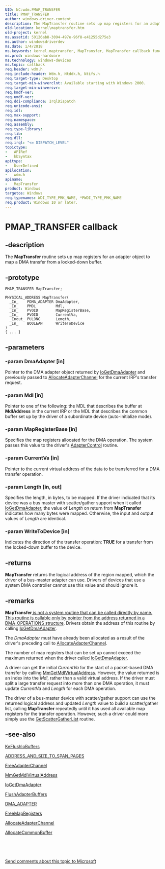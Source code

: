```yaml
---
UID: NC:wdm.PMAP_TRANSFER
title: PMAP_TRANSFER
author: windows-driver-content
description: The MapTransfer routine sets up map registers for an adapter object to map a DMA transfer from a locked-down buffer.
old-location: kernel\maptransfer.htm
old-project: kernel
ms.assetid: 50126ab8-3094-497e-96f8-e41255d275e3
ms.author: windowsdriverdev
ms.date: 1/4/2018
ms.keywords: kernel.maptransfer, MapTransfer, MapTransfer callback function [Kernel-Mode Driver Architecture], MapTransfer, PMAP_TRANSFER, PMAP_TRANSFER, wdm/MapTransfer, kdma_4bc30c1d-1d83-424f-9c58-cd92c5e9d331.xml
ms.prod: windows-hardware
ms.technology: windows-devices
ms.topic: callback
req.header: wdm.h
req.include-header: Wdm.h, Ntddk.h, Ntifs.h
req.target-type: Desktop
req.target-min-winverclnt: Available starting with Windows 2000.
req.target-min-winversvr: 
req.kmdf-ver: 
req.umdf-ver: 
req.ddi-compliance: IrqlDispatch
req.unicode-ansi: 
req.idl: 
req.max-support: 
req.namespace: 
req.assembly: 
req.type-library: 
req.lib: 
req.dll: 
req.irql: "<= DISPATCH_LEVEL"
topictype:
-	APIRef
-	kbSyntax
apitype:
-	UserDefined
apilocation:
-	wdm.h
apiname:
-	MapTransfer
product: Windows
targetos: Windows
req.typenames: WDI_TYPE_PMK_NAME, *PWDI_TYPE_PMK_NAME
req.product: Windows 10 or later.
---
```


# PMAP_TRANSFER callback


## -description


The <b>MapTransfer</b> routine sets up map registers for an adapter object to map a DMA transfer from a locked-down buffer.


## -prototype


````
PMAP_TRANSFER MapTransfer;

PHYSICAL_ADDRESS MapTransfer(
  _In_    PDMA_ADAPTER DmaAdapter,
  _In_    PMDL         Mdl,
  _In_    PVOID        MapRegisterBase,
  _In_    PVOID        CurrentVa,
  _Inout_ PULONG       Length,
  _In_    BOOLEAN      WriteToDevice
)
{ ... }
````


## -parameters




### -param DmaAdapter [in]

Pointer to the DMA adapter object returned by <a href="https://msdn.microsoft.com/library/windows/hardware/ff549220">IoGetDmaAdapter</a> and previously passed to <a href="..\wdm\nc-wdm-pallocate_adapter_channel.md">AllocateAdapterChannel</a> for the current IRP's transfer request. 


### -param Mdl [in]

Pointer to one of the following: the MDL that describes the buffer at <b>MdlAddress</b> in the current IRP or the MDL that describes the common buffer set up by the driver of a subordinate device (auto-initialize mode).


### -param MapRegisterBase [in]

Specifies the map registers allocated for the DMA operation.  The system passes this value  to the driver's <a href="..\wdm\nc-wdm-driver_control.md">AdapterControl</a> routine. 


### -param CurrentVa [in]

Pointer to the current virtual address of the data to be transferred for a DMA transfer operation.


### -param Length [in, out]

Specifies the length, in bytes, to be mapped. If the driver indicated that its device was a bus master with scatter/gather support when it called <a href="https://msdn.microsoft.com/library/windows/hardware/ff549220">IoGetDmaAdapter</a>, the value of <i>Length</i> on return from <b>MapTransfer</b> indicates how many bytes were mapped. Otherwise, the input and output values of <i>Length</i> are identical. 


### -param WriteToDevice [in]

Indicates the direction of the transfer operation: <b>TRUE</b> for a transfer from the locked-down buffer to the device. 


## -returns


<b>MapTransfer</b> returns the logical address of the region mapped, which the driver of a bus-master adapter can use. Drivers of devices that use a system DMA controller cannot use this value and should ignore it. 



## -remarks


<b>MapTransfer</b><u> is not a system routine that can be called directly by name. This routine is callable only by pointer from the address returned in a 
          </u><a href="..\wdm\ns-wdm-_dma_operations.md">DMA_OPERATIONS</a><u> structure</u>. Drivers obtain the address of this routine by calling <a href="https://msdn.microsoft.com/library/windows/hardware/ff549220">IoGetDmaAdapter</a>. 

The <i>DmaAdapter</i> must have already been allocated as a result of the driver's preceding call to <a href="..\wdm\nc-wdm-pallocate_adapter_channel.md">AllocateAdapterChannel</a>.

The number of map registers that can be set up cannot exceed the maximum returned when the driver called <a href="https://msdn.microsoft.com/library/windows/hardware/ff549220">IoGetDmaAdapter</a>.

A driver can get the initial <i>CurrentVa</i> for the start of a packet-based DMA transfer by calling <a href="https://msdn.microsoft.com/library/windows/hardware/ff554539">MmGetMdlVirtualAddress</a>. However, the value returned is an index into the <i>Mdl</i>, rather than a valid virtual address. If the driver must split a large transfer request into more than one DMA operation, it must update <i>CurrentVa</i> and <i>Length</i> for each DMA operation.

The driver of a bus-master device with scatter/gather support can use the returned logical address and updated <i>Length</i> value to build a scatter/gather list, calling <b>MapTransfer</b> repeatedly until it has used all available map registers for the transfer operation. However, such a driver could more simply use the <a href="..\wdm\nc-wdm-pget_scatter_gather_list.md">GetScatterGatherList</a> routine. 



## -see-also

<a href="..\wdm\nf-wdm-keflushiobuffers.md">KeFlushIoBuffers</a>

<a href="https://msdn.microsoft.com/library/windows/hardware/ff540562">ADDRESS_AND_SIZE_TO_SPAN_PAGES</a>

<a href="..\wdm\nc-wdm-pfree_adapter_channel.md">FreeAdapterChannel</a>

<a href="https://msdn.microsoft.com/library/windows/hardware/ff554539">MmGetMdlVirtualAddress</a>

<a href="https://msdn.microsoft.com/library/windows/hardware/ff549220">IoGetDmaAdapter</a>

<a href="..\wdm\nc-wdm-pflush_adapter_buffers.md">FlushAdapterBuffers</a>

<a href="..\wdm\ns-wdm-_dma_adapter.md">DMA_ADAPTER</a>

<a href="..\wdm\nc-wdm-pfree_map_registers.md">FreeMapRegisters</a>

<a href="..\wdm\nc-wdm-pallocate_adapter_channel.md">AllocateAdapterChannel</a>

<a href="..\wdm\nc-wdm-pallocate_common_buffer.md">AllocateCommonBuffer</a>

 

 

<a href="mailto:wsddocfb@microsoft.com?subject=Documentation%20feedback [kernel\kernel]:%20PMAP_TRANSFER callback function%20 RELEASE:%20(1/4/2018)&amp;body=%0A%0APRIVACY STATEMENT%0A%0AWe use your feedback to improve the documentation. We don't use your email address for any other purpose, and we'll remove your email address from our system after the issue that you're reporting is fixed. While we're working to fix this issue, we might send you an email message to ask for more info. Later, we might also send you an email message to let you know that we've addressed your feedback.%0A%0AFor more info about Microsoft's privacy policy, see http://privacy.microsoft.com/en-us/default.aspx." title="Send comments about this topic to Microsoft">Send comments about this topic to Microsoft</a>

